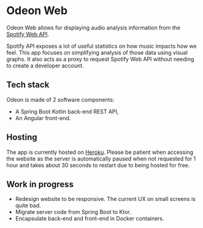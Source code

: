 # Odeon Web

Odeon Web allows for displaying audio analysis information from
the [Spotify Web API](https://developer.spotify.com/documentation/web-api/).

Spotify API exposes a lot of useful statistics on how music impacts how we feel.
This app focuses on simplifying analysis of those data using visual graphs. It
also acts as a proxy to request Spotify Web API without needing to create a
developer account.

## Tech stack

Odeon is made of 2 software components:

- A Spring Boot Kotlin back-end REST API,
- An Angular front-end.

## Hosting

The app is currently hosted on [Heroku](https://odeon-web.herokuapp.com). Please
be patient when accessing the website as the server is automatically paused when
not requested for 1 hour and takes about 30 seconds to restart due to being
hosted for free.

## Work in progress

- Redesign website to be responsive. The current UX on small screens is quite
  bad.
- Migrate server code from Spring Boot to Ktor.
- Encapsulate back-end and front-end in Docker containers.
